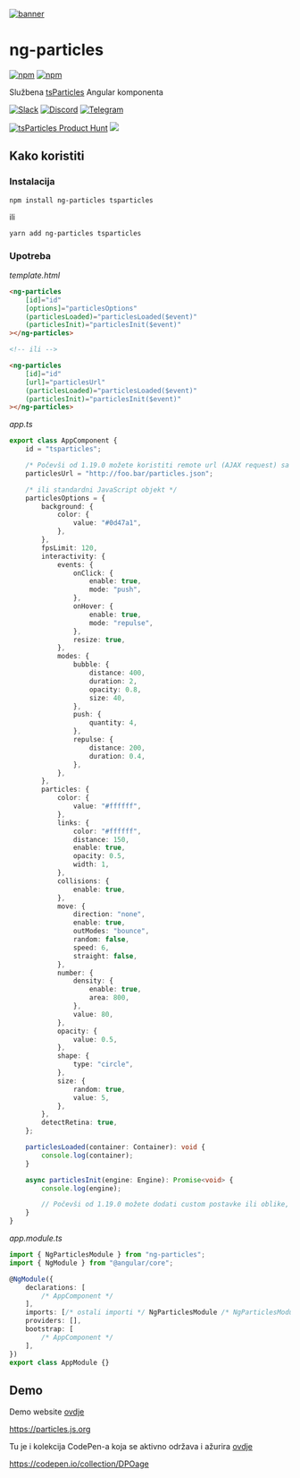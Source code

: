 [![banner](https://particles.js.org/images/banner3.png)](https://particles.js.org)

# ng-particles

[![npm](https://img.shields.io/npm/v/ng-particles)](https://www.npmjs.com/package/ng-particles) [![npm](https://img.shields.io/npm/dm/ng-particles)](https://www.npmjs.com/package/ng-particles)

Službena [tsParticles](https://github.com/matteobruni/tsparticles) Angular komponenta

[![Slack](https://particles.js.org/images/slack.png)](https://join.slack.com/t/tsparticles/shared_invite/enQtOTcxNTQxNjQ4NzkxLWE2MTZhZWExMWRmOWI5MTMxNjczOGE1Yjk0MjViYjdkYTUzODM3OTc5MGQ5MjFlODc4MzE0N2Q1OWQxZDc1YzI) [![Discord](https://particles.js.org/images/discord.png)](https://discord.gg/hACwv45Hme) [![Telegram](https://particles.js.org/images/telegram.png)](https://t.me/tsparticles)

[![tsParticles Product Hunt](https://api.producthunt.com/widgets/embed-image/v1/featured.svg?post_id=186113&theme=light)](https://www.producthunt.com/posts/tsparticles?utm_source=badge-featured&utm_medium=badge&utm_souce=badge-tsparticles") <a href="https://www.buymeacoffee.com/matteobruni"><img src="https://img.buymeacoffee.com/button-api/?text=Buy me a beer&emoji=🍺&slug=matteobruni&button_colour=5F7FFF&font_colour=ffffff&font_family=Arial&outline_colour=000000&coffee_colour=FFDD00"></a>

## Kako koristiti

### Instalacija

```shell script
npm install ng-particles tsparticles
```

ili

```shell script
yarn add ng-particles tsparticles
```

### Upotreba

_template.html_

```html
<ng-particles
    [id]="id"
    [options]="particlesOptions"
    (particlesLoaded)="particlesLoaded($event)"
    (particlesInit)="particlesInit($event)"
></ng-particles>

<!-- ili -->

<ng-particles
    [id]="id"
    [url]="particlesUrl"
    (particlesLoaded)="particlesLoaded($event)"
    (particlesInit)="particlesInit($event)"
></ng-particles>
```

_app.ts_

```typescript
export class AppComponent {
    id = "tsparticles";

    /* Počevši od 1.19.0 možete koristiti remote url (AJAX request) sa JSON konfiguracijom  */
    particlesUrl = "http://foo.bar/particles.json";

    /* ili standardni JavaScript objekt */
    particlesOptions = {
        background: {
            color: {
                value: "#0d47a1",
            },
        },
        fpsLimit: 120,
        interactivity: {
            events: {
                onClick: {
                    enable: true,
                    mode: "push",
                },
                onHover: {
                    enable: true,
                    mode: "repulse",
                },
                resize: true,
            },
            modes: {
                bubble: {
                    distance: 400,
                    duration: 2,
                    opacity: 0.8,
                    size: 40,
                },
                push: {
                    quantity: 4,
                },
                repulse: {
                    distance: 200,
                    duration: 0.4,
                },
            },
        },
        particles: {
            color: {
                value: "#ffffff",
            },
            links: {
                color: "#ffffff",
                distance: 150,
                enable: true,
                opacity: 0.5,
                width: 1,
            },
            collisions: {
                enable: true,
            },
            move: {
                direction: "none",
                enable: true,
                outModes: "bounce",
                random: false,
                speed: 6,
                straight: false,
            },
            number: {
                density: {
                    enable: true,
                    area: 800,
                },
                value: 80,
            },
            opacity: {
                value: 0.5,
            },
            shape: {
                type: "circle",
            },
            size: {
                random: true,
                value: 5,
            },
        },
        detectRetina: true,
    };

    particlesLoaded(container: Container): void {
        console.log(container);
    }

    async particlesInit(engine: Engine): Promise<void> {
        console.log(engine);

        // Počevši od 1.19.0 možete dodati custom postavke ili oblike, koristeći trenutnu verziju tsParticles-a (main)
    }
}
```

_app.module.ts_

```typescript
import { NgParticlesModule } from "ng-particles";
import { NgModule } from "@angular/core";

@NgModule({
    declarations: [
        /* AppComponent */
    ],
    imports: [/* ostali importi */ NgParticlesModule /* NgParticlesModule je obvezan*/],
    providers: [],
    bootstrap: [
        /* AppComponent */
    ],
})
export class AppModule {}
```

## Demo

Demo website [ovdje](https://particles.js.org)

<https://particles.js.org>

Tu je i kolekcija CodePen-a koja se aktivno održava i ažurira [ovdje](https://codepen.io/collection/DPOage)

<https://codepen.io/collection/DPOage>
